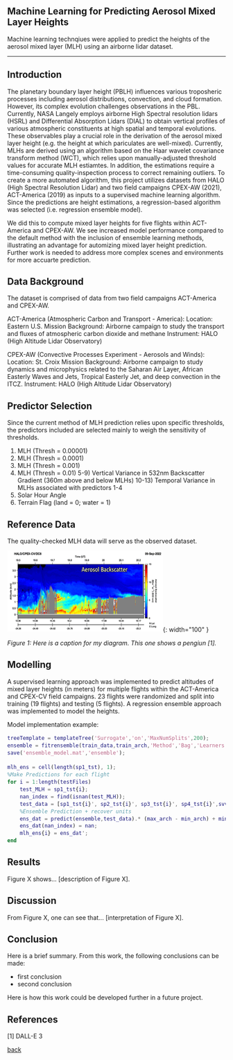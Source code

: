 ## Machine Learning for Predicting Aerosol Mixed Layer Heights 

Machine learning technqiues were applied to predict the heights of the aerosol mixed layer (MLH) using an airborne lidar dataset.

***

## Introduction 

The planetary boundary layer height (PBLH) influences various troposheric processes including aerosol distributions, convection, and cloud formation. However, its complex evolution challenges observations in the PBL. Currently, NASA Langely employs airborne High Spectral resolution lidars (HSRL) and Differential Absorption Lidars (DIAL) to obtain vertical profiles of various atmospheric constituents at high spatial and temporal evolutions. These observables play a crucial role in the derivation of the aerosol mixed layer height (e.g. the height at which pariculates are well-mixed). Currently, MLHs are derived using an algorithm based on the Haar wavelet covariance transform method (WCT), which relies upon manually-adjusted threshold values for accurate MLH estiamtes. In addition, the estimations require a time-consuming quality-inspection process to correct remaining outliers. To create a more automated algorithm, this project utilizes datasets from HALO (High Spectral Resolution Lidar) and two field campaigns CPEX-AW (2021), ACT-America (2019) as inputs to a supervised machine learning algorithm. Since the predictions are height estimations, a regression-based algorithm was selected (i.e. regression ensemble model). 

We did this to compute mixed layer heights for five flights within ACT-America and CPEX-AW. We see increased model performance compared to the default method with the inclusion of ensemble learning methods, illustrating an advantage for automizing mixed layer height prediction. Further work is needed to address more complex scenes and environments for more accuarte prediction. 

## Data Background

The dataset is comprised of data from two field campaigns ACT-America and CPEX-AW. 

ACT-America (Atmospheric Carbon and Transport - America):
Location: Eastern U.S. 
Mission Background: Airborne campaign to study the transport and fluxes of atmospheric carbon dioxide and methane
Instrument: HALO (High Altitude Lidar Observatory)

CPEX-AW (Convective Processes Experiment - Aerosols and Winds):
Location: St. Croix 
Mission Background: Airborne campaign to study dynamics and microphysics related to the Saharan Air Layer, African Easterly Waves and Jets, Tropical Easterly Jet, and deep convection in the ITCZ. 
Instrument: HALO (High Altitude Lidar Observatory)

## Predictor Selection

Since the current method of MLH prediction relies upon specific thresholds, the predictors included are selected mainly to weigh the sensitivity of thresholds.

1) MLH (Thresh = 0.00001)
2) MLH (Thresh = 0.0001)
3) MLH (Thresh = 0.001)
4) MLH (Thresh = 0.01)
5-9) Vertical Variance in 532nm Backscatter Gradient (360m above and below MLHs)
10-13) Temporal Variance in MLHs associated with predictors 1-4
14) Solar Hour Angle
15) Terrain Flag (land = 0; water = 1)

## Reference Data

The quality-checked MLH data will serve as the observed dataset.

![gifbug](assets/IMG/variables.gif){: width="100" }

*Figure 1: Here is a caption for my diagram. This one shows a pengiun [1].*

## Modelling

A supervised learning approach was implemented to predict altitudes of mixed layer heights (in meters) for multiple flights within the ACT-America and CPEX-CV field campaigns. 23 flights were randomized and split into training (19 flights) and testing (5 flights). A regression ensemble approach was implemented to model the heights. 

Model implementation example: 
```matlab
treeTemplate = templateTree('Surrogate','on','MaxNumSplits',200);
ensemble = fitrensemble(train_data,train_arch,'Method','Bag','Learners',treeTemplate);
save('ensemble_model.mat','ensemble');

mlh_ens = cell(length(sp1_tst), 1);
%Make Predictions for each flight
for i = 1:length(testFiles)
    test_MLH = sp1_tst{i};
    nan_index = find(isnan(test_MLH));
    test_data = [sp1_tst{i}', sp2_tst{i}', sp3_tst{i}', sp4_tst{i}',svvar_p1_tst{i}', svvar_p2_tst{i}', svvar_p3_tst{i}', svvar_p4_tst{i}',shvar_p1_tst{i}', shvar_p2_tst{i}', shvar_p3_tst{i}', shvar_p4_tst{i}',shangle_tst{i}',sflag_tst{i}'];
    %Ensemble Prediction + recover units
    ens_dat = predict(ensemble,test_data).* (max_arch - min_arch) + min_arch;
    ens_dat(nan_index) = nan;
    mlh_ens{i} = ens_dat';
end
```

## Results

Figure X shows... [description of Figure X].

## Discussion

From Figure X, one can see that... [interpretation of Figure X].

## Conclusion

Here is a brief summary. From this work, the following conclusions can be made:
* first conclusion
* second conclusion

Here is how this work could be developed further in a future project.

## References
[1] DALL-E 3

[back](./)

